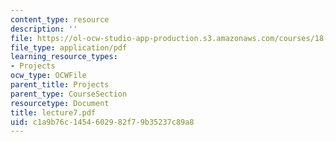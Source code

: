 ```yaml
---
content_type: resource
description: ''
file: https://ol-ocw-studio-app-production.s3.amazonaws.com/courses/18-704-seminar-in-algebra-and-number-theory-rational-points-on-elliptic-curves-fall-2004/c1a9b76c1454602982f79b35237c89a8_lecture7.pdf
file_type: application/pdf
learning_resource_types:
- Projects
ocw_type: OCWFile
parent_title: Projects
parent_type: CourseSection
resourcetype: Document
title: lecture7.pdf
uid: c1a9b76c-1454-6029-82f7-9b35237c89a8
---
```

